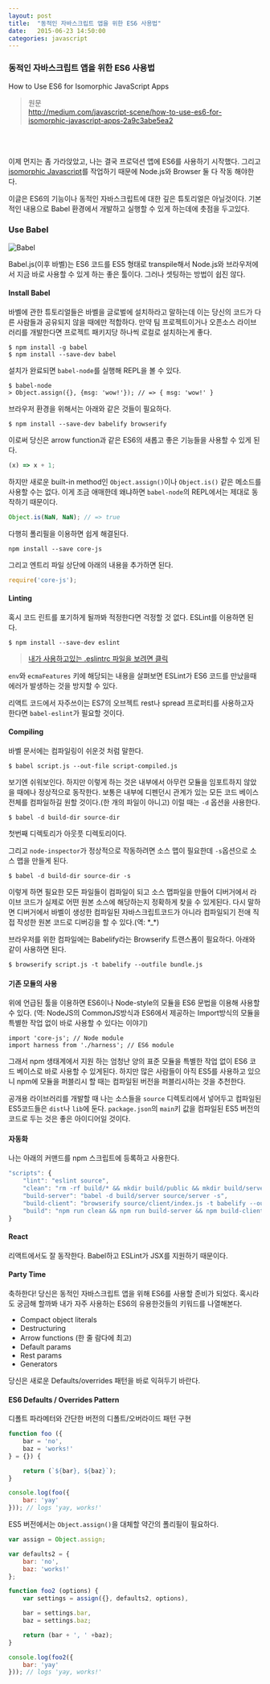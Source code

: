 ```yaml
---
layout: post
title:  "동적인 자바스크립트 앱을 위한 ES6 사용법"
date:   2015-06-23 14:50:00
categories: javascript
---
```


### 동적인 자바스크립트 앱을 위한 ES6 사용법

How to Use ES6 for Isomorphic JavaScript Apps

> 원문<br>
http://medium.com/javascript-scene/how-to-use-es6-for-isomorphic-javascript-apps-2a9c3abe5ea2

<br><br>

이제 먼지는 좀 가라앉았고, 나는 결국 프로덕션 앱에 ES6를 사용하기 시작했다.
그리고 [isomorphic Javascript](https://github.com/ericelliott/isomorphic-express-boilerplate)를 작업하기 때문에 Node.js와 Browser 둘 다 작동 해야한다.

이글은 ES6의 기능이나 동적인 자바스크립트에 대한 깊은 튜토리얼은 아닐것이다. 기본적인 내용으로 Babel 환경에서 개발하고 실행할 수 있게 
하는데에 촛점을 두고있다.

### Use Babel

![Babel](https://d262ilb51hltx0.cloudfront.net/fit/c/800/800/1*58R0tzuzVXd_7k89Igm9jA.png)

Babel.js(이후 바벨)는 ES6 코드를 ES5 형태로 transpile해서 Node.js와 브라우저에서 지금 바로 사용할 수 있게 하는 좋은 툴이다.
그러나 셋팅하는 방법이 쉽진 않다.

#### Install Babel

바벨에 관한 튜토리얼들은 바벨을 글로벌에 설치하라고 말하는데 이는 당신의 코드가 다른 사람들과 공유되지 않을 때에만 적합하다. 만약 팀 프로젝트이거나 오픈소스 라이브러리를 개발한다면 프로젝트 패키지당 하나씩 로컬로 설치하는게 좋다.

```
$ npm install -g babel
$ npm install --save-dev babel
```

설치가 완료되면 `babel-node`를 실행해 REPL을 볼 수 있다.

```
$ babel-node
> Object.assign({}, {msg: 'wow!'}); // => { msg: 'wow!' }
```

브라우저 환경을 위해서는 아래와 같은 것들이 필요하다.

```
$ npm install --save-dev babelify browserify
```

이로써 당신은 arrow function과 같은 ES6의 새롭고 좋은 기능들을 사용할 수 있게 된다.

``` javascript
(x) => x + 1;
```

하지만 새로운 built-in method인 `Object.assign()`이나 `Object.is()` 같은 메소드를 사용할 수는 없다.
이게 조금 애매한데 왜냐하면 `babel-node`의 REPL에서는 제대로 동작하기 때문이다.

``` javascript
Object.is(NaN, NaN); // => true
```

다행히 폴리필을 이용하면 쉽게 해결된다.

```
npm install --save core-js
```

그리고 엔트리 파일 상단에 아래의 내용을 추가하면 된다.

``` javascript
require('core-js');
```

#### Linting

혹시 코드 린트를 포기하게 될까봐 적정한다면 걱정할 것 없다. ESLint를 이용하면 된다.

```
$ npm install --save-dev eslint
```

> [내가 사용하고있는 .eslintrc 파일을 보려면 클릭](https://github.com/ericelliott/prod-module-boilerplate/blob/master/.eslintrc)

`env`와 `ecmaFeatures` 키에 해당되는 내용을 살펴보면 ESLint가 ES6 코드를 만났을때 에러가 발생하는 것을 방지할 수 있다.

리액트 코드에서 자주쓰이는 ES7의 오브젝트 rest나 spread 프로퍼티를 사용하고자 한다면 `babel-eslint`가 필요할 것이다. 

#### Compiling

바벨 문서에는 컴파일링이 쉬운것 처럼 말한다. 

```
$ babel script.js --out-file script-compiled.js
```

보기엔 쉬워보인다. 하지만 이렇게 하는 것은 내부에서 아무런 모듈을 임포트하지 않았을 때에나 정상적으로 동작한다.
보통은 내부에 디펜던시 관계가 있는 모든 코드 베이스 전체를 컴파일하길 원할 것이다.(한 개의 파일이 아니고)
이럴 때는 `-d` 옵션을 사용한다.

```
$ babel -d build-dir source-dir
```

첫번째 디렉토리가 아웃풋 디렉토리이다.

그리고 `node-inspector`가 정상적으로 작동하려면 소스 맵이 필요한데 `-s`옵션으로 소스 맵을 만들게 된다.

```
$ babel -d build-dir source-dir -s
```

이렇게 하면 필요한 모든 파일들이 컴파일이 되고 소스 맵파일을 만들어 디버거에서 라이브 코드가 실제로 어떤 원본 소스에 해당하는지 정확하게 찾을 수 있게된다.
다시 말하면 디버거에서 바벨이 생성한 컴파일된 자바스크립트코드가 아니라 컴파일되기 전애 직접 작성한 원본 코드로 디버깅을 할 수 있다.(역: \*\_\*)

브라우저를 위한 컴파일에는 Babelify라는 Browserify 트랜스폼이 필요하다. 아래와 같이 사용하면 된다.

```
$ browserify script.js -t babelify --outfile bundle.js
```

#### 기존 모듈의 사용

위에 언급된 툴을 이용하면 ES6이나 Node-style의 모듈을 ES6 문법을 이용해 사용할 수 있다.
(역: NodeJS의 CommonJS방식과 ES6에서 제공하는 Import방식의 모듈을 특별한 작업 없이 바로 사용할 수 있다는 이야기)

```
import 'core-js'; // Node module
import harness from './harness'; // ES6 module
```

그래서 npm 생태계에서 지원 하는 엄청난 양의 표준 모듈을 특별한 작업 없이 ES6 코드 베이스로 바로 사용할 수 있게된다.
하지만 많은 사람들이 아직 ES5를 사용하고 있으니 npm에 모듈을 퍼블리시 할 때는 컴파일된 버전을 퍼블리시하는 것을 추천한다.

공개용 라이브러리를 개발할 때 나는 소스들을 `source` 디렉토리에서 넣어두고 컴파일된 ES5코드들은 `dist`나 `lib`에 둔다.
`package.json`의 `main`키 값을 컴파일된 ES5 버전의 코드로 두는 것은 좋은 아이디어일 것이다.

#### 자동화
나는 아래의 커맨드를 npm 스크립트에 등록하고 사용한다.

``` javascript
"scripts": {
    "lint": "eslint source",
    "clean": "rm -rf build/* && mkdir build/public && mkdir build/server && mkdir build/client",
    "build-server": "babel -d build/server source/server -s",
    "build-client": "browserify source/client/index.js -t babelify --outfile build/client/bundle.js",
    "build": "npm run clean && npm run build-server && npm build-client"
}
```

#### React

리액트에서도 잘 동작한다. Babel하고 ESLint가 JSX를 지원하기 때문이다.

#### Party Time

축하한다! 당신은 동적인 자바스크립트 앱을 위해 ES6를 사용할 준비가 되었다.
혹시라도 궁금해 할까봐 내가 자주 사용하는 ES6의 유용한것들의 키워드를 나열해본다.

* Compact object literals
* Destructuring
* Arrow functions (한 줄 람다에 최고)
* Default params
* Rest params
* Generators

당신은 새로운 Defaults/overrides 패턴을 바로 익혀두기 바란다.

#### ES6 Defaults / Overrides Pattern

디폴트 파라메터와 간단한 버전의 디폴트/오버라이드 패턴 구현

``` javascript
function foo ({
    bar = 'no',
    baz = 'works!'
} = {}) {

    return (`${bar}, ${baz}`);
}

console.log(foo({
    bar: 'yay'
})); // logs 'yay, works!'
```

ES5 버전에서는 `Object.assign()`을 대체할 약간의 폴리필이 필요하다.

``` javascript
var assign = Object.assign;

var defaults2 = {
    bar: 'no',
    baz: 'works!'
};

function foo2 (options) {
    var settings = assign({}, defaults2, options),

    bar = settings.bar,
    baz = settings.baz;

    return (bar + ', ' +baz);
}

console.log(foo2({
    bar: 'yay'
})); // logs 'yay, works!'
```

